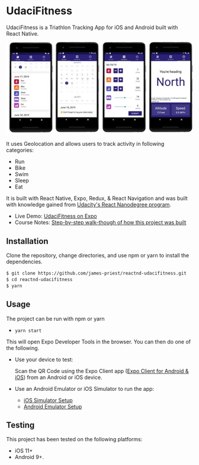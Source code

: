 # UdaciFitness

UdaciFitness is a Triathlon Tracking App for iOS and Android built with React Native.

![app](assets/rn_screenshot-small.jpg)

It uses Geolocation and allows users to track activity in following categories:

- Run
- Bike
- Swim
- Sleep
- Eat

It is built with React Native, Expo, Redux, & React Navigation and was built with knowledge gained from [Udacity's React Nanodegree program](https://www.udacity.com/course/react-nanodegree--nd019).

- Live Demo: [UdaciFitness on Expo](https://expo.io/@james-priest/reactnd-udacifitness)
- Course Notes: [Step-by-step walk-though of how this project was built](https://james-priest.github.io/udacity-nanodegree-react/course-notes/react-native.html)

## Installation

Clone the repository, change directories, and use npm or yarn to install the dependencies.

```bash
$ git clone https://github.com/james-priest/reactnd-udacifitness.git
$ cd reactnd-udacifitness
$ yarn
```

## Usage

The project can be run with npm or yarn

- `yarn start`

This will open Expo Developer Tools in the browser.  You can then do one of the following.

- Use your device to test:

    Scan the QR Code using the Expo Client app ([Expo Client for Android & iOS](https://expo.io/tools#client))  from an Android or iOS device.
- Use an Android Emulator or iOS Simulator to run the app:
    - [iOS Simulator Setup](https://docs.expo.io/versions/v33.0.0/introduction/installation/#ios-simulator)
    - [Android Emulator Setup](https://docs.expo.io/versions/v33.0.0/introduction/installation/#android-emulator)

## Testing

This project has been tested on the following platforms:

- iOS 11+
- Android 9+.